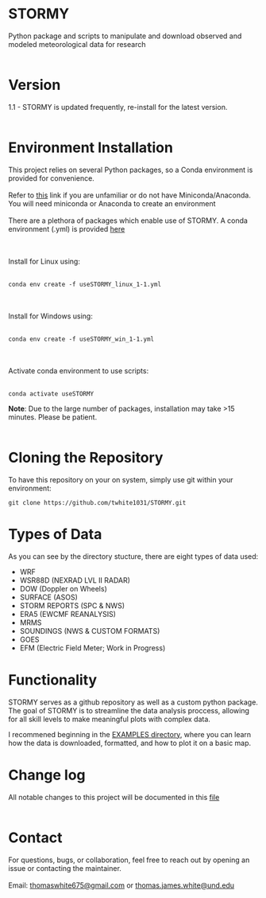 # STORMY

Python package and scripts to manipulate and download observed and modeled meteorological data for research
<br><br>

# Version
1.1 - STORMY is updated frequently, re-install for the latest version.
<br><br>
# Environment Installation
This project relies on several Python packages, so a Conda environment is provided for convenience.
<br><br>
Refer to [this](https://www.anaconda.com/docs/getting-started/miniconda/main) link if you are unfamiliar or do not have Miniconda/Anaconda. <br>
You will need miniconda or Anaconda to create an environment
<br><br>
There are a plethora of packages which enable use of STORMY.
A conda environment (.yml) is provided [here](https://github.com/twhite1031/STORMY/tree/main/envs)

<br><br>
Install for Linux using:
<br><br>
```
conda env create -f useSTORMY_linux_1-1.yml
```
<br><br>
Install for Windows using:
<br><br>
```
conda env create -f useSTORMY_win_1-1.yml
```
<br><br>
Activate conda environment to use scripts:
<br><br>
```
conda activate useSTORMY
```

**Note**: Due to the large number of packages, installation may take >15 minutes. Please be patient.
<br><br>
# Cloning the Repository
To have this repository on your on system, simply use git within your environment:
```
git clone https://github.com/twhite1031/STORMY.git
```

# Types of Data
As you can see by the directory stucture, there are eight types of data used:
- WRF
- WSR88D (NEXRAD LVL II RADAR)
- DOW (Doppler on Wheels)
- SURFACE (ASOS)
- STORM REPORTS (SPC & NWS)
- ERA5 (EWCMF REANALYSIS)
- MRMS
- SOUNDINGS (NWS & CUSTOM FORMATS)
- GOES
- EFM (Electric Field Meter; Work in Progress)

# Functionality
STORMY serves as a github repository as well as a custom python package. The goal of
STORMY is to streamline the data analysis proccess, allowing for all skill levels
to make meaningful plots with complex data. 

I recommened beginning in the [EXAMPLES directory](https://github.com/twhite1031/STORMY/tree/main/EXAMPLES), 
where you can learn how the data is downloaded, formatted, and how to plot it on a basic map. 

# Change log
All notable changes to this project will be documented in this [file](https://github.com/twhite1031/STORMY/blob/main/CHANGELOG.md)
<br><br>

# Contact
For questions, bugs, or collaboration, feel free to reach out by opening an issue or contacting the maintainer.
<br><br>
Email: thomaswhite675@gmail.com or thomas.james.white@und.edu



